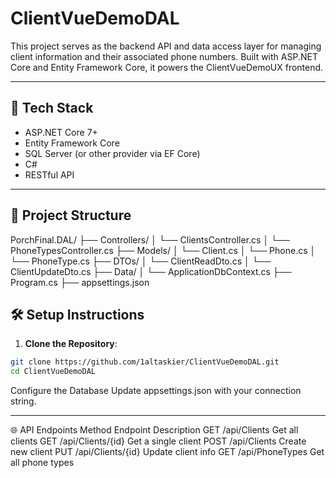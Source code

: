 # ClientVueDemoDAL

This project serves as the backend API and data access layer for managing client information and their associated phone numbers. Built with ASP.NET Core and Entity Framework Core, it powers the ClientVueDemoUX frontend.

---

## 🧱 Tech Stack

- ASP.NET Core 7+
- Entity Framework Core
- SQL Server (or other provider via EF Core)
- C#
- RESTful API

---

## 📁 Project Structure

PorchFinal.DAL/
├── Controllers/
│ └── ClientsController.cs
│ └── PhoneTypesController.cs
├── Models/
│ └── Client.cs
│ └── Phone.cs
│ └── PhoneType.cs
├── DTOs/
│ └── ClientReadDto.cs
│ └── ClientUpdateDto.cs
├── Data/
│ └── ApplicationDbContext.cs
├── Program.cs
├── appsettings.json

## 🛠️ Setup Instructions

1. **Clone the Repository**:

```bash
git clone https://github.com/1altaskier/ClientVueDemoDAL.git
cd ClientVueDemoDAL
```
Configure the Database
Update appsettings.json with your connection string.

---

🌐 API Endpoints
Method	Endpoint	Description
GET	/api/Clients	Get all clients
GET	/api/Clients/{id}	Get a single client
POST	/api/Clients	Create new client
PUT	/api/Clients/{id}	Update client info
GET	/api/PhoneTypes	Get all phone types

